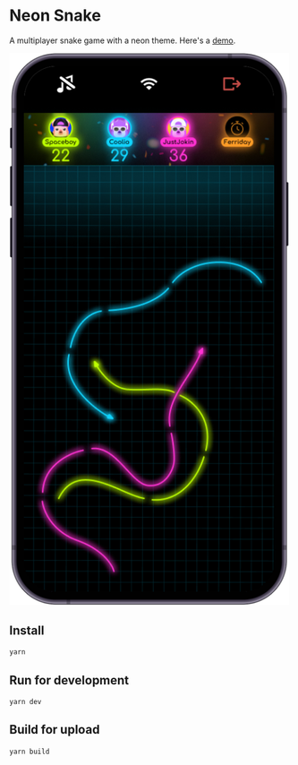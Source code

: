 # Neon Snake

A multiplayer snake game with a neon theme.
Here's a [demo](https://developers.rune.ai/examples/snake/).

[<img src="../../docs/static/img/multiplayer-games/snake.png" width=500>](https://developers.rune.ai/examples/snake/)

## Install

```sh
yarn
```

## Run for development

```sh
yarn dev
```

## Build for upload

```sh
yarn build
```
